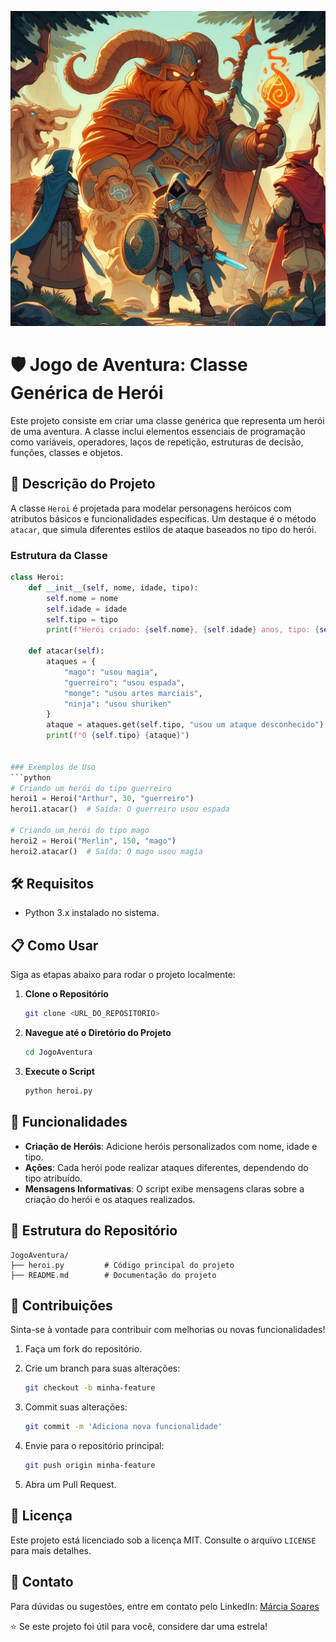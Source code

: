 ![Descrição da Imagem](https://github.com/profamar/JogoAventura/blob/master/Jogo%20de%20Aventura_%20Classe%20Gen%C3%A9rica%20de%20Her%C3%B3i.png)

# 🛡️ Jogo de Aventura: Classe Genérica de Herói

Este projeto consiste em criar uma classe genérica que representa um herói de uma aventura. A classe inclui elementos essenciais de programação como variáveis, operadores, laços de repetição, estruturas de decisão, funções, classes e objetos. 

## 🧾 Descrição do Projeto

A classe `Heroi` é projetada para modelar personagens heróicos com atributos básicos e funcionalidades específicas. Um destaque é o método `atacar`, que simula diferentes estilos de ataque baseados no tipo do herói.

### Estrutura da Classe
```python
class Heroi:
    def __init__(self, nome, idade, tipo):
        self.nome = nome
        self.idade = idade
        self.tipo = tipo
        print(f"Herói criado: {self.nome}, {self.idade} anos, tipo: {self.tipo}")

    def atacar(self):
        ataques = {
            "mago": "usou magia",
            "guerreiro": "usou espada",
            "monge": "usou artes marciais",
            "ninja": "usou shuriken"
        }
        ataque = ataques.get(self.tipo, "usou um ataque desconhecido")
        print(f"O {self.tipo} {ataque}")


### Exemplos de Uso
```python
# Criando um herói do tipo guerreiro
heroi1 = Heroi("Arthur", 30, "guerreiro")
heroi1.atacar()  # Saída: O guerreiro usou espada

# Criando um herói do tipo mago
heroi2 = Heroi("Merlin", 150, "mago")
heroi2.atacar()  # Saída: O mago usou magia
```

## 🛠️ Requisitos

- Python 3.x instalado no sistema.

## 📋 Como Usar

Siga as etapas abaixo para rodar o projeto localmente:

1. **Clone o Repositório**
   ```bash
   git clone <URL_DO_REPOSITORIO>
   ```
2. **Navegue até o Diretório do Projeto**
   ```bash
   cd JogoAventura
   ```
3. **Execute o Script**
   ```bash
   python heroi.py
   ```

## 🚀 Funcionalidades

- **Criação de Heróis**: Adicione heróis personalizados com nome, idade e tipo.
- **Ações**: Cada herói pode realizar ataques diferentes, dependendo do tipo atribuído.
- **Mensagens Informativas**: O script exibe mensagens claras sobre a criação do herói e os ataques realizados.

## 📂 Estrutura do Repositório

```
JogoAventura/
├── heroi.py         # Código principal do projeto
├── README.md        # Documentação do projeto
```

## 🌟 Contribuições

Sinta-se à vontade para contribuir com melhorias ou novas funcionalidades! 

1. Faça um fork do repositório.

2. Crie um branch para suas alterações:
   ```bash
   git checkout -b minha-feature
   ```
3. Commit suas alterações:
   ```bash
   git commit -m 'Adiciona nova funcionalidade'
   ```
4. Envie para o repositório principal:
   ```bash
   git push origin minha-feature
   ```
5. Abra um Pull Request.

## 📝 Licença

Este projeto está licenciado sob a licença MIT. Consulte o arquivo `LICENSE` para mais detalhes.

## 📧 Contato

Para dúvidas ou sugestões, entre em contato pelo LinkedIn: [Márcia Soares](https://www.linkedin.com/in/márcia-soares-236974256)

⭐ Se este projeto foi útil para você, considere dar uma estrela!

